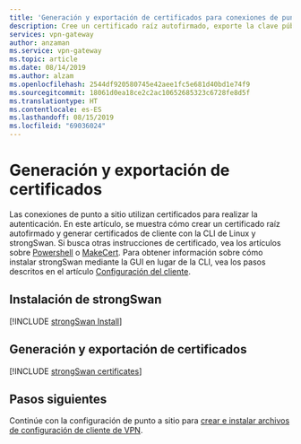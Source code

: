 ```yaml
---
title: 'Generación y exportación de certificados para conexiones de punto a sitio: Linux: CLI: Azure | Microsoft Docs'
description: Cree un certificado raíz autofirmado, exporte la clave pública y genere los certificados de cliente mediante la CLI de Linux (strongSwan).
services: vpn-gateway
author: anzaman
ms.service: vpn-gateway
ms.topic: article
ms.date: 08/14/2019
ms.author: alzam
ms.openlocfilehash: 2544df920580745e42aee1fc5e681d40bd1e74f9
ms.sourcegitcommit: 18061d0ea18ce2c2ac10652685323c6728fe8d5f
ms.translationtype: HT
ms.contentlocale: es-ES
ms.lasthandoff: 08/15/2019
ms.locfileid: "69036024"
---
```

# <a name="generate-and-export-certificates"></a>Generación y exportación de certificados

Las conexiones de punto a sitio utilizan certificados para realizar la autenticación. En este artículo, se muestra cómo crear un certificado raíz autofirmado y generar certificados de cliente con la CLI de Linux y strongSwan. Si busca otras instrucciones de certificado, vea los artículos sobre [Powershell](vpn-gateway-certificates-point-to-site.md) o [MakeCert](vpn-gateway-certificates-point-to-site-makecert.md). Para obtener información sobre cómo instalar strongSwan mediante la GUI en lugar de la CLI, vea los pasos descritos en el artículo [Configuración del cliente](point-to-site-vpn-client-configuration-azure-cert.md#install).

## <a name="install-strongswan"></a>Instalación de strongSwan

[!INCLUDE [strongSwan Install](../../includes/vpn-gateway-strongswan-install-include.md)]

## <a name="generate-and-export-certificates"></a>Generación y exportación de certificados

[!INCLUDE [strongSwan certificates](../../includes/vpn-gateway-strongswan-certificates-include.md)]

## <a name="next-steps"></a>Pasos siguientes

Continúe con la configuración de punto a sitio para [crear e instalar archivos de configuración de cliente de VPN](point-to-site-vpn-client-configuration-azure-cert.md#linuxinstallcli).
